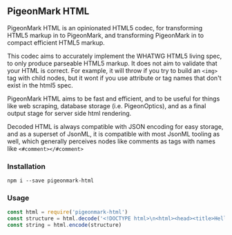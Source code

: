 ## PigeonMark HTML

PigeonMark HTML is an opinionated HTML5 codec, for transforming HTML5 markup in to PigeonMark, and transforming PigeonMark in to compact efficient HTML5 markup.

This codec aims to accurately implement the WHATWG HTML5 living spec, to only produce parseable HTML5 markup. It does not aim to validate that your HTML is correct. For example, it will throw if you try to build an `<img>` tag with child nodes, but it wont if you use attribute or tag names that don't exist in the html5 spec.

PigeonMark HTML aims to be fast and efficient, and to be useful for things like web scraping, database storage (i.e. PigeonOptics), and as a final output stage for server side html rendering.

Decoded HTML is always compatible with JSON encoding for easy storage, and as a superset of JsonML, it is compatible with most JsonML tooling as well, which generally perceives nodes like comments as tags with names like `<#comment></#comment>`

### Installation

```
npm i --save pigeonmark-html
```

### Usage

```js
const html = require('pigeonmark-html')
const structure = html.decode('<!DOCTYPE html>\n<html><head><title>Hello World</title></head></html>')
const string = html.encode(structure)
```